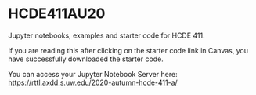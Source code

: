 # HCDE411AU20
Jupyter notebooks, examples and starter code for HCDE 411.

If you are reading this after clicking on the starter code link in Canvas, you have successfully downloaded the starter code.

You can access your Jupyter Notebook Server here: https://rttl.axdd.s.uw.edu/2020-autumn-hcde-411-a/
